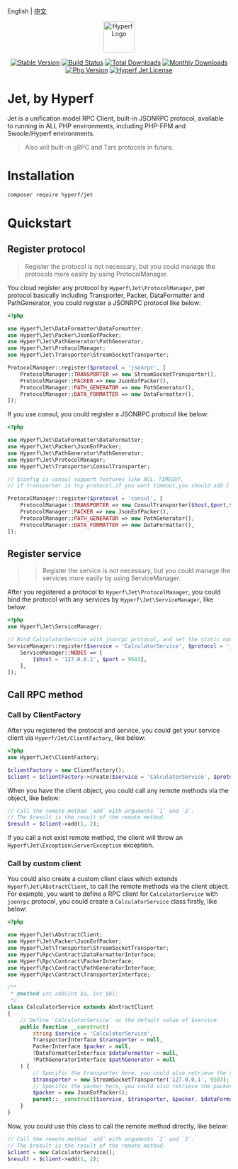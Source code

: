 English | [中文](./README-CN.md)

<p align="center"><a href="https://hyperf.io" target="_blank" rel="noopener noreferrer"><img width="70" src="https://cdn.jsdelivr.net/gh/hyperf/hyperf/docs/logo.png" alt="Hyperf Logo"></a></p>

<p align="center">
  <a href="https://github.com/hyperf/jet/releases"><img src="https://poser.pugx.org/hyperf/jet/v/stable" alt="Stable Version"></a>
  <a href="https://travis-ci.org/hyperf/jet"><img src="https://travis-ci.org/hyperf/jet.svg?branch=master" alt="Build Status"></a>
  <a href="https://packagist.org/packages/hyperf/jet"><img src="https://poser.pugx.org/hyperf/jet/downloads" alt="Total Downloads"></a>
  <a href="https://packagist.org/packages/hyperf/jet"><img src="https://poser.pugx.org/hyperf/jet/d/monthly" alt="Monthly Downloads"></a>
  <a href="https://www.php.net"><img src="https://img.shields.io/badge/php-%3E=7.2-brightgreen.svg?maxAge=2592000" alt="Php Version"></a>
  <a href="https://github.com/hyperf/jet/blob/master/LICENSE"><img src="https://img.shields.io/github/license/hyperf/jet.svg?maxAge=2592000" alt="Hyperf Jet License"></a>
</p>

# Jet, by Hyperf

Jet is a unification model RPC Client, built-in JSONRPC protocol, available to running in ALL PHP environments, including PHP-FPM and Swoole/Hyperf environments. 

> Also will built-in gRPC and Tars protocols in future.

# Installation

```bash
composer require hyperf/jet
```

# Quickstart

## Register protocol

> Register the protocol is not necessary, but you could manage the protocols more easily by using ProtocolManager.

You cloud register any protocol by `Hyperf\Jet\ProtocolManager`, per protocol basically including Transporter, Packer, DataFormatter and PathGenerator, you could register a JSONRPC protocol like below: 

```php
<?php

use Hyperf\Jet\DataFormatter\DataFormatter;
use Hyperf\Jet\Packer\JsonEofPacker;
use Hyperf\Jet\PathGenerator\PathGenerator;
use Hyperf\Jet\ProtocolManager;
use Hyperf\Jet\Transporter\StreamSocketTransporter;

ProtocolManager::register($protocol = 'jsonrpc', [
    ProtocolManager::TRANSPORTER => new StreamSocketTransporter(),
    ProtocolManager::PACKER => new JsonEofPacker(),
    ProtocolManager::PATH_GENERATOR => new PathGenerator(),
    ProtocolManager::DATA_FORMATTER => new DataFormatter(),
]);
```
If you use consul, you could register a JSONRPC protocol like below:
```php
<?php

use Hyperf\Jet\DataFormatter\DataFormatter;
use Hyperf\Jet\Packer\JsonEofPacker;
use Hyperf\Jet\PathGenerator\PathGenerator;
use Hyperf\Jet\ProtocolManager;
use Hyperf\Jet\Transporter\ConsulTransporter;

// $config is consul support features like ACL，TIMEOUT,
// if transporter is tcp protocol,if you want timeout,you should add ['timeout'=>1.0] in you $config 

ProtocolManager::register($protocol = 'consul', [
    ProtocolManager::TRANSPORTER => new ConsulTransporter($host,$port,$config),
    ProtocolManager::PACKER => new JsonEofPacker(),
    ProtocolManager::PATH_GENERATOR => new PathGenerator(),
    ProtocolManager::DATA_FORMATTER => new DataFormatter(),
]);

```

## Register service

> > Register the service is not necessary, but you could manage the services more easily by using ServiceManager.

After you registered a protocol to `Hyperf\Jet\ProtocolManager`, you could bind the protocol with any services by `Hyperf\Jet\ServiceManager`, like below:

```php
<?php
use Hyperf\Jet\ServiceManager;

// Bind CalculatorService with jsonrpc protocol, and set the static nodes info.
ServiceManager::register($service = 'CalculatorService', $protocol = 'jsonrpc', [
    ServiceManager::NODES => [
        [$host = '127.0.0.1', $port = 9503],
    ],
]);
```

## Call RPC method

### Call by ClientFactory

After you registered the protocol and service, you could get your service client via `Hyperf/Jet/ClientFactory`, like below:

```php
<?php
use Hyperf\Jet\ClientFactory;

$clientFactory = new ClientFactory();
$client = $clientFactory->create($service = 'CalculatorService', $protocol = 'jsonrpc');
```

When you have the client object, you could call any remote methods via the object, like below: 

```php
// Call the remote method `add` with arguments `1` and `2`.
// The $result is the result of the remote method.
$result = $client->add(1, 2);
```

If you call a not exist remote method, the client will throw an `Hyperf\Jet\Exception\ServerException` exception.

### Call by custom client

You could also create a custom client class which extends `Hyperf\Jet\AbstractClient`, to call the remote methods via the client object.   
For example, you want to define a RPC client for `CalculatorService` with `jsonrpc` protocol, you could create a `CalculatorService` class firstly, like below:

```php
<?php

use Hyperf\Jet\AbstractClient;
use Hyperf\Jet\Packer\JsonEofPacker;
use Hyperf\Jet\Transporter\StreamSocketTransporter;
use Hyperf\Rpc\Contract\DataFormatterInterface;
use Hyperf\Rpc\Contract\PackerInterface;
use Hyperf\Rpc\Contract\PathGeneratorInterface;
use Hyperf\Rpc\Contract\TransporterInterface;

/**
 * @method int add(int $a, int $b);
 */
class CalculatorService extends AbstractClient
{
    // Define `CalculatorService` as the default value of $service.
    public function __construct(
        string $service = 'CalculatorService',
        TransporterInterface $transporter = null,
        PackerInterface $packer = null,
        ?DataFormatterInterface $dataFormatter = null,
        ?PathGeneratorInterface $pathGenerator = null
    ) {
        // Specific the transporter here, you could also retrieve the transporter from ProtocolManager or passing by constructor.
        $transporter = new StreamSocketTransporter('127.0.0.1', 9503);
        // Specific the packer here, you could also retrieve the packer from ProtocolManager or passing by constructor.
        $packer = new JsonEofPacker();
        parent::__construct($service, $transporter, $packer, $dataFormatter, $pathGenerator);
    }
}
```

Now, you could use this class to call the remote method directly, like below:

```php
// Call the remote method `add` with arguments `1` and `2`.
// The $result is the result of the remote method.
$client = new CalculatorService();
$result = $client->add(1, 2);
```